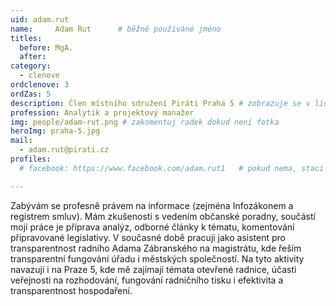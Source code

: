 ```yaml
---
uid: adam.rut
name:     Adam Rut  	# běžně používáné jméno
titles:
  before: MgA. 
  after:
category:
  - clenove
ordclenove: 3
ordZas: 5
description: Člen místního sdružení Piráti Praha 5 # zobrazuje se v lide
profession: Analytik a projektový manažer
img: people/adam-rut.png # zakomentuj radek dokud není fotka
heroImg: praha-5.jpg
mail:
  - adam.rut@pirati.cz
profiles:
  # facebook: https://www.facebook.com/adam.rut1   # pokud nema, staci smazat tuto radku

---
```


Zabývám se profesně právem na informace (zejména Infozákonem a registrem smluv). Mám zkušenosti s vedením občanské poradny, součástí mojí práce je příprava analýz, odborné články k tématu, komentování připravované legislativy. V současné době pracuji jako asistent pro transparentnost radního Adama Zábranského na magistrátu, kde řeším transparentní fungování úřadu i městských společností. Na tyto aktivity navazuji i na Praze 5, kde mě zajímají témata otevřené radnice, účasti veřejnosti na rozhodování, fungování radničního tisku i efektivita a transparentnost hospodaření.
